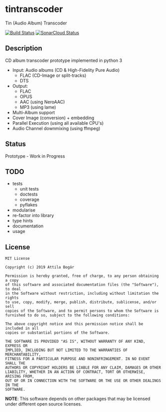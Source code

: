 # tintranscoder

Tin (Audio Album) Transcoder

[![Build Status][1]][2]
[![SonarCloud Status][3]][4]

[1]: https://travis-ci.org/attilabogar/tintranscoder.svg?branch=master
[2]: https://travis-ci.org/attilabogar/tintranscoder
[3]: https://sonarcloud.io/api/project_badges/measure?project=attilabogar_tintranscoder&metric=alert_status
[4]: https://sonarcloud.io/dashboard?id=attilabogar_tintranscoder


## Description

CD album transcoder prototype implemented in python 3

+ Input: Audio albums (CD & High-Fidelity Pure Audio)
  + FLAC (CD-Image or split-tracks)
  + DTS
+ Output:
  + FLAC
  + OPUS
  + AAC (using NeroAAC)
  + MP3 (using lame)
+ Multi-Album support
+ Cover Image (conversion) + embedding
+ Parallel Execution (using all available CPU's)
+ Audio Channel downmixing (using ffmpeg)


## Status

Prototype - Work in Progress


## TODO

+ tests
  + unit tests
  + doctests
  + coverage
  + pyflakes
+ modularise
+ re-factor into library
+ type hints
+ documentation
+ usage

## License

    MIT License

    Copyright (c) 2019 Attila Bogár

    Permission is hereby granted, free of charge, to any person obtaining a copy
    of this software and associated documentation files (the "Software"), to deal
    in the Software without restriction, including without limitation the rights
    to use, copy, modify, merge, publish, distribute, sublicense, and/or sell
    copies of the Software, and to permit persons to whom the Software is
    furnished to do so, subject to the following conditions:

    The above copyright notice and this permission notice shall be included in all
    copies or substantial portions of the Software.

    THE SOFTWARE IS PROVIDED "AS IS", WITHOUT WARRANTY OF ANY KIND, EXPRESS OR
    IMPLIED, INCLUDING BUT NOT LIMITED TO THE WARRANTIES OF MERCHANTABILITY,
    FITNESS FOR A PARTICULAR PURPOSE AND NONINFRINGEMENT. IN NO EVENT SHALL THE
    AUTHORS OR COPYRIGHT HOLDERS BE LIABLE FOR ANY CLAIM, DAMAGES OR OTHER
    LIABILITY, WHETHER IN AN ACTION OF CONTRACT, TORT OR OTHERWISE, ARISING FROM,
    OUT OF OR IN CONNECTION WITH THE SOFTWARE OR THE USE OR OTHER DEALINGS IN THE
    SOFTWARE.

**NOTE**: This software depends on other packages that may be licensed under
different open source licenses.
